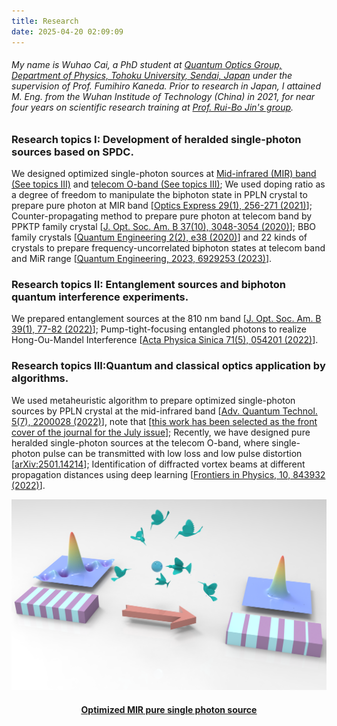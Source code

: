 ```yaml
---
title: Research
date: 2025-04-20 02:09:09
---
```

<!-- 我的 简介 -->

###### My name is Wuhao Cai, a PhD student at [Quantum Optics Group, Department of Physics, Tohoku University, Sendai, Japan](https://sites.google.com/view/tohoku-quonptumics/ "Kaneda Group") under the supervision of Prof. Fumihiro Kaneda. Prior to research in Japan, I attained M. Eng. from the Wuhan Institude of Technology (China) in 2021, for near four years on scientific research training at [Prof. Rui-Bo Jin's group](https://www.qubob.com/ "Jin Group").

### Research topics I: Development of heralded single-photon sources based on SPDC.
We designed optimized single-photon sources at [Mid-infrared (MIR) band (See topics III)](https://doi.org/10.1002/qute.202200028 "Cai2022QUTE") and [telecom O-band (See topics III)](https://arxiv.org/abs/2501.14214 "Cai2025QUTE");
We used doping ratio as a degree of freedom to manipulate the biphoton state in PPLN crystal to prepare pure photon at MIR band [[Optics Express 29(1), 256-271 (2021)](https://doi.org/10.1364/OE.412603/ "Wei2021OE")]; 
Counter-propagating method to prepare pure photon at telecom band by PPKTP family crystal [[J. Opt. Soc. Am. B 37(10), 3048-3054 (2020)](https://doi.org/10.1364/JOSAB.401157 "Cai2020JOSAB")];
BBO family crystals [[Quantum Engineering 2(2), e38 (2020)](https://doi.org/10.1002/que2.38 "Jin2020QUE")] and 22 kinds of crystals to prepare frequency-uncorrelated biphoton states at telecom band and MiR range [[Quantum Engineering, 2023, 6929253 (2023)](https://doi.org/10.1155/2023/6929253 "Cai2023QUE")]. 

### Research topics II: Entanglement sources and biphoton quantum interference experiments.
We prepared entanglement sources at the 810 nm band [[J. Opt. Soc. Am. B 39(1), 77-82 (2022)](https://doi.org/10.1364/JOSAB.437808 "Cai2022JOSAB")];
Pump-tight-focusing entangled photons to realize Hong-Ou-Mandel Interference [[Acta Physica Sinica 71(5), 054201 (2022)](https://doi.org/10.7498/aps.71.20211783 "Tian2022")].

### Research topics III:Quantum and classical optics application by algorithms.
We used metaheuristic algorithm to prepare optimized single-photon sources by PPLN crystal at the mid-infrared band [[Adv. Quantum Technol. 5(7), 2200028 (2022)](https://doi.org/10.1002/qute.202200028 "Cai2022QUTE")], note that [[this work has been selected as the front cover of the journal for the July issue](https://doi.org/10.1002/qute.202270071 "Cai2022Cover")];
Recently, we have designed pure heralded single-photon sources at the telecom O-band, where single-photon pulse can be transmitted with low loss and low pulse distortion [[arXiv:2501.14214](https://arxiv.org/abs/2501.14214 "Cai2025QUTE")];
Identification of diffracted vortex beams at different propagation distances using deep learning [[Frontiers in Physics, 10, 843932 (2022)](https://doi.org/10.3389/fphy.2022.843932 "Lv2022")].

[![这是图片](/research/A4size.png "OPLN")](/research/A4size)
<!--[« 返回 Research 页面](/research/) -->
#### [<center><u>Optimized MIR pure single photon source</u></center>](/research/A4size)
